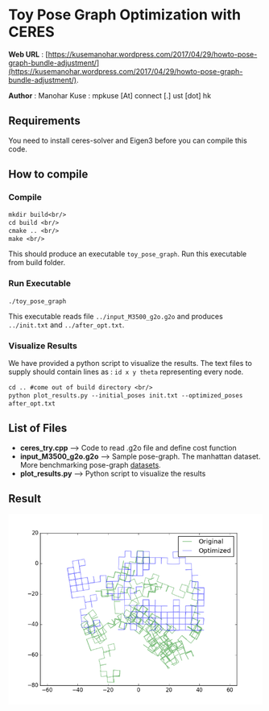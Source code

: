 # Toy Pose Graph Optimization with CERES

**Web URL** : [https://kusemanohar.wordpress.com/2017/04/29/howto-pose-graph-bundle-adjustment/](https://kusemanohar.wordpress.com/2017/04/29/howto-pose-graph-bundle-adjustment/).

**Author** : Manohar Kuse : mpkuse [At] connect [.] ust [dot] hk

## Requirements
You need to install ceres-solver and Eigen3 before you can compile this code. 

## How to compile
### Compile
```
mkdir build<br/>
cd build <br/>
cmake .. <br/>
make <br/>
```

This should produce an executable `toy_pose_graph`. Run this executable from build folder. 

### Run Executable 
```
./toy_pose_graph
```

This executable reads file `../input_M3500_g2o.g2o` and produces `../init.txt`  and `../after_opt.txt`. 

### Visualize Results
We have provided a python script to visualize the results. The text files to supply should contain lines as : `id x y theta` representing every node. 

```
cd .. #come out of build directory <br/>
python plot_results.py --initial_poses init.txt --optimized_poses after_opt.txt
```

## List of Files
- **ceres_try.cpp** --> Code to read .g2o file and define cost function
- **input_M3500_g2o.g2o** --> Sample pose-graph. The manhattan dataset. More benchmarking pose-graph [datasets](http://www.lucacarlone.com/index.php/resources/datasets). 
- **plot_results.py** --> Python script to visualize the results


## Result
![result](figure_1.png)

